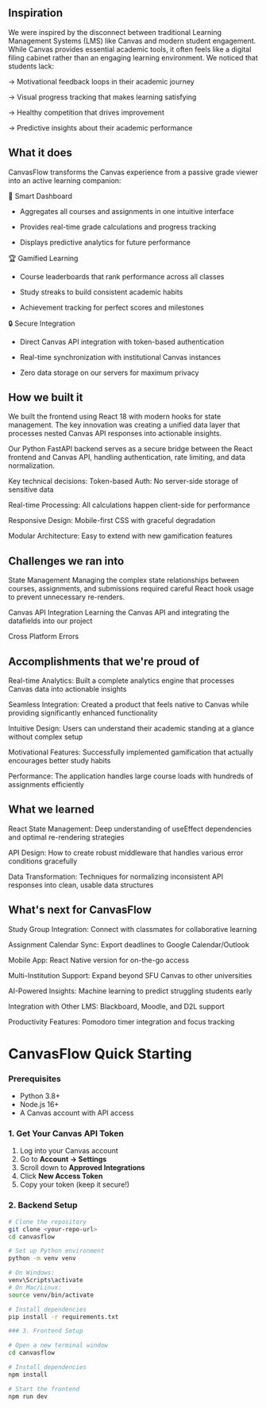 ## Inspiration
We were inspired by the disconnect between traditional Learning Management Systems (LMS) like Canvas and modern student engagement. While Canvas provides essential academic tools, it often feels like a digital filing cabinet rather than an engaging learning environment. We noticed that students lack:

-> Motivational feedback loops in their academic journey

-> Visual progress tracking that makes learning satisfying

-> Healthy competition that drives improvement

-> Predictive insights about their academic performance

## What it does

CanvasFlow transforms the Canvas experience from a passive grade viewer into an active learning companion:

🎯 Smart Dashboard
- Aggregates all courses and assignments in one intuitive interface

- Provides real-time grade calculations and progress tracking

- Displays predictive analytics for future performance

🏆 Gamified Learning
- Course leaderboards that rank performance across all classes

- Study streaks to build consistent academic habits

- Achievement tracking for perfect scores and milestones

🔒 Secure Integration
- Direct Canvas API integration with token-based authentication

- Real-time synchronization with institutional Canvas instances

- Zero data storage on our servers for maximum privacy

## How we built it

We built the frontend using React 18 with modern hooks for state management. The key innovation was creating a unified data layer that processes nested Canvas API responses into actionable insights.

Our Python FastAPI backend serves as a secure bridge between the React frontend and Canvas API, handling authentication, rate limiting, and data normalization.

Key technical decisions:
Token-based Auth: No server-side storage of sensitive data

Real-time Processing: All calculations happen client-side for performance

Responsive Design: Mobile-first CSS with graceful degradation

Modular Architecture: Easy to extend with new gamification features

## Challenges we ran into

State Management
Managing the complex state relationships between courses, assignments, and submissions required careful React hook usage to prevent unnecessary re-renders.

Canvas API Integration
Learning the Canvas API and integrating the datafields into our project

Cross Platform Errors


## Accomplishments that we're proud of

Real-time Analytics: Built a complete analytics engine that processes Canvas data into actionable insights

Seamless Integration: Created a product that feels native to Canvas while providing significantly enhanced functionality

Intuitive Design: Users can understand their academic standing at a glance without complex setup

Motivational Features: Successfully implemented gamification that actually encourages better study habits

Performance: The application handles large course loads with hundreds of assignments efficiently

## What we learned

React State Management: Deep understanding of useEffect dependencies and optimal re-rendering strategies

API Design: How to create robust middleware that handles various error conditions gracefully

Data Transformation: Techniques for normalizing inconsistent API responses into clean, usable data structures

## What's next for CanvasFlow

Study Group Integration: Connect with classmates for collaborative learning

Assignment Calendar Sync: Export deadlines to Google Calendar/Outlook

Mobile App: React Native version for on-the-go access

Multi-Institution Support: Expand beyond SFU Canvas to other universities

AI-Powered Insights: Machine learning to predict struggling students early

Integration with Other LMS: Blackboard, Moodle, and D2L support

Productivity Features: Pomodoro timer integration and focus tracking

# CanvasFlow Quick Starting

### Prerequisites
- Python 3.8+
- Node.js 16+
- A Canvas account with API access

### 1. Get Your Canvas API Token
1. Log into your Canvas account
2. Go to **Account → Settings**
3. Scroll down to **Approved Integrations**
4. Click **New Access Token**
5. Copy your token (keep it secure!)

### 2. Backend Setup
```bash
# Clone the repository
git clone <your-repo-url>
cd canvasflow

# Set up Python environment
python -m venv venv

# On Windows:
venv\Scripts\activate
# On Mac/Linux:
source venv/bin/activate

# Install dependencies
pip install -r requirements.txt

### 3. Frontend Setup

# Open a new terminal window
cd canvasflow

# Install dependencies
npm install

# Start the frontend
npm run dev

